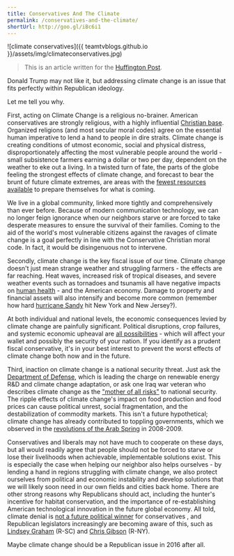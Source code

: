 ```yaml
---
title: Conservatives And The Climate
permalink: /conservatives-and-the-climate/
shortUrl: http://goo.gl/iBc6i1
---
```


![climate conservatives]({{ teamtvblogs.github.io }}/assets/img/climateconservatives.jpg)

> This is an article  written for the [Huffington Post](http://www.huffingtonpost.com/tobias-lunt/conservatives-want-to-fix_b_9123716.html).

Donald Trump may not like it, but addressing climate change is an issue that fits perfectly within Republican ideology.

Let me tell you why.

First, acting on Climate Change is a religious no-brainer. American conservatives are strongly religious, with a highly influential [Christian base](https://www.washingtonpost.com/news/monkey-cage/wp/2015/09/04/how-democrats-became-secular-and-republicans-became-religious-its-not-what-you-think/). Organized religions (and most secular moral codes) agree on the essential human imperative to lend a hand to people in dire straits. Climate change is creating conditions of utmost economic, social and physical distress, disproportionately affecting the most vulnerable people around the world - small subsistence farmers earning a dollar or two per day, dependent on the weather to eke out a living. In a twisted turn of fate, the parts of the globe feeling the strongest effects of climate change, and forecast to bear the brunt of future climate extremes, are areas with the [fewest resources available](http://www.theguardian.com/environment/climate-consensus-97-per-cent/2015/jan/26/climate-change-could-impact-poor-much-more-than-previously-thought) to prepare themselves for what is coming.

We live in a global community, linked more tightly and comprehensively than ever before. Because of modern communication technology, we can no longer feign ignorance when our neighbors starve or are forced to take desperate measures to ensure the survival of their families. Coming to the aid of the world's most vulnerable citizens against the ravages of climate change is a goal perfectly in line with the Conservative Christian moral code. In fact, it would be disingenuous not to intervene.

Secondly, climate change is the key fiscal issue of our time. Climate change doesn't just mean strange weather and struggling farmers - the effects are far reaching. Heat waves, increased risk of tropical diseases, and severe weather events such as tornadoes and tsunamis all have negative impacts on [human health](http://www.who.int/mediacentre/factsheets/fs266/en/) - and the American economy. Damage to property and financial assets will also intensify and become more common (remember how hard [hurricane Sandy](http://www.wri.org/publication/impacts-hurricane-sandy-and-climate-change-connection) hit New York and New Jersey?).

At both individual and national levels, the economic consequences levied by climate change are painfully significant. Political disruptions, crop failures, and systemic economic upheaval are [all possibilities](http://www.lloyds.com/news-and-insight/risk-insight/library/society-and-security/food-system-shock) - which will affect your wallet and possibly the security of your nation. If you identify as a prudent fiscal conservative, it's in your best interest to prevent the worst effects of climate change both now and in the future.

Third, inaction on climate change is a national security threat. Just ask the [Department of Defense](http://www.defense.gov/News-Article-View/Article/612710), which is leading the charge on renewable energy R&D and climate change adaptation, or ask one Iraq war veteran who describes climate change as the ["mother of all risks"](http://time.com/4101903/climate-change-national-security/) to national security. The ripple effects of climate change's impact on food production and food prices can cause political unrest, social fragmentation, and the destabilization of commodity markets. This isn't a future hypothetical; climate change has already contributed to toppling governments, which we observed in the [revolutions of the Arab Spring](http://www.scientificamerican.com/article/climate-change-and-rising-food-prices-heightened-arab-spring/) in 2008-2009.

Conservatives and liberals may not have much to cooperate on these days, but all would readily agree that people should not be forced to starve or lose their livelihoods when achievable, implementable solutions exist. This is especially the case when helping our neighbor also helps ourselves - by lending a hand in regions struggling with climate change, we also protect ourselves from political and economic instability and develop solutions that we will likely soon need in our own fields and cities back home. There are other strong reasons why Republicans should act, including the hunter's incentive for habitat conservation, and the importance of re-establishing American technological innovation in the future global economy. All told, climate denial is [not a future political winner](http://www.huffingtonpost.com/entry/republican-climate-change-campaign-strategy_us_56a27dc1e4b0404eb8f18090?ir=Politics&section=us_politics&utm_hp_ref=politics) for conservatives , and Republican legislators increasingly are becoming aware of this, such as [Lindsey Graham](http://www.slate.com/blogs/moneybox/2015/10/28/lindsey_graham_talks_sense_at_debate_about_climate_change.html) (R-SC) and [Chris Gibson](https://grist.org/climate-energy/heres-the-gop-congressman-whos-trying-to-kick-start-a-new-climate-movement/) (R-NY).

Maybe climate change should be a Republican issue in 2016 after all.
